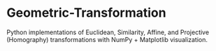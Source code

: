 # Geometric-Transformation
Python implementations of Euclidean, Similarity, Affine, and Projective (Homography) transformations with NumPy + Matplotlib visualization.
